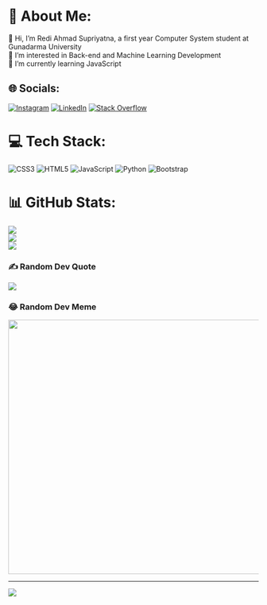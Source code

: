 # 💫 About Me:
👋 Hi, I’m Redi Ahmad Supriyatna, a first year Computer System student at Gunadarma University<br>👀 I’m interested in Back-end and Machine Learning Development<br>🌱 I’m currently learning JavaScript<br>


## 🌐 Socials:
[![Instagram](https://img.shields.io/badge/Instagram-%23E4405F.svg?logo=Instagram&logoColor=white)](https://instagram.com/rediahmds) [![LinkedIn](https://img.shields.io/badge/LinkedIn-%230077B5.svg?logo=linkedin&logoColor=white)](https://linkedin.com/in/redi-ahmad-supriyatna-69a21b193/) [![Stack Overflow](https://img.shields.io/badge/-Stackoverflow-FE7A16?logo=stack-overflow&logoColor=white)](https://stackoverflow.com/users/19512354) 

# 💻 Tech Stack:
![CSS3](https://img.shields.io/badge/css3-%231572B6.svg?style=flat&logo=css3&logoColor=white) ![HTML5](https://img.shields.io/badge/html5-%23E34F26.svg?style=flat&logo=html5&logoColor=white) ![JavaScript](https://img.shields.io/badge/javascript-%23323330.svg?style=flat&logo=javascript&logoColor=%23F7DF1E) ![Python](https://img.shields.io/badge/python-3670A0?style=flat&logo=python&logoColor=ffdd54) ![Bootstrap](https://img.shields.io/badge/bootstrap-%23563D7C.svg?style=flat&logo=bootstrap&logoColor=white)
# 📊 GitHub Stats:
![](https://github-readme-stats.vercel.app/api?username=rediahmdsCode&theme=dark&hide_border=false&include_all_commits=false&count_private=true)<br/>
![](https://github-readme-streak-stats.herokuapp.com/?user=rediahmdsCode&theme=dark&hide_border=false)<br/>
![](https://github-readme-stats.vercel.app/api/top-langs/?username=rediahmdsCode&theme=dark&hide_border=false&include_all_commits=false&count_private=true&layout=compact)

### ✍️ Random Dev Quote
![](https://quotes-github-readme.vercel.app/api?type=horizontal&theme=dark)

### 😂 Random Dev Meme
<img src="https://random-memer.herokuapp.com/" width="512px"/>

---
[![](https://visitcount.itsvg.in/api?id=rediahmdsCode&icon=4&color=0)](https://visitcount.itsvg.in)
